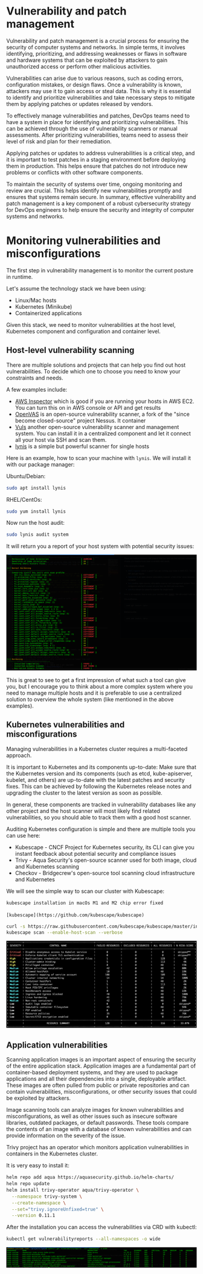 # Vulnerability and patch management

Vulnerability and patch management is a crucial process for ensuring the security of computer systems and networks. In simple terms, it involves identifying, prioritizing, and addressing weaknesses or flaws in software and hardware systems that can be exploited by attackers to gain unauthorized access or perform other malicious activities.

Vulnerabilities can arise due to various reasons, such as coding errors, configuration mistakes, or design flaws. Once a vulnerability is known, attackers may use it to gain access or steal data. This is why it is essential to identify and prioritize vulnerabilities and take necessary steps to mitigate them by applying patches or updates released by vendors.

To effectively manage vulnerabilities and patches, DevOps teams need to have a system in place for identifying and prioritizing vulnerabilities. This can be achieved through the use of vulnerability scanners or manual assessments. After prioritizing vulnerabilities, teams need to assess their level of risk and plan for their remediation.

Applying patches or updates to address vulnerabilities is a critical step, and it is important to test patches in a staging environment before deploying them in production. This helps ensure that patches do not introduce new problems or conflicts with other software components.

To maintain the security of systems over time, ongoing monitoring and review are crucial. This helps identify new vulnerabilities promptly and ensures that systems remain secure. In summary, effective vulnerability and patch management is a key component of a robust cybersecurity strategy for DevOps engineers to help ensure the security and integrity of computer systems and networks.


# Monitoring vulnerabilities and misconfigurations

The first step in vulnerability management is to monitor the current posture in runtime.

Let's assume the technology stack we have been using:
* Linux/Mac hosts
* Kubernetes (Minikube)
* Containerized applications

Given this stack, we need to monitor vulnerabilities at the host level, Kubernetes component and configuration and container level.

## Host-level vulnerability scanning

There are multiple solutions and projects that can help you find out host vulnerabilities. To decide which one to choose you need to know your constraints and needs.

A few examples include:
* [AWS Inspector](https://aws.amazon.com/inspector/) which is good if you are running your hosts in AWS EC2. You can turn this on in AWS console or API and get results
* [OpenVAS](https://www.openvas.org/) is an open-source vulnerability scanner, a fork of the "since become closed-source" project Nessus. It container 
* [Vuls](https://vuls.io/) another open-source vulnerability scanner and management system. You can install it in a centralized component and let it connect all your host via SSH and scan them.
* [lynis](https://cisofy.com/lynis/) is a simple but powerful scanner for single hosts

Here is an example, how to scan your machine with `lynis`. We will install it with our package manager:

Ubuntu/Debian:
```bash
sudo apt install lynis
```

RHEL/CentOs:
```bash
sudo yum install lynis
```

Now run the host audit:
```bash
sudo lynis audit system
```

It will return you a report of your host system with potential security issues:

![](images/day32-1.png)

This is great to see to get a first impression of what such a tool can give you, but I encourage you to think about a more complex system where you need to manage multiple hosts and it is preferable to use a centralized solution to overview the whole system (like mentioned in the above examples).


## Kubernetes vulnerabilities and misconfigurations

Managing vulnerabilities in a Kubernetes cluster requires a multi-faceted approach.

It is important to Kubernetes and its components up-to-date: Make sure that the Kubernetes version and its components (such as etcd, kube-apiserver, kubelet, and others) are up-to-date with the latest patches and security fixes. This can be achieved by following the Kubernetes release notes and upgrading the cluster to the latest version as soon as possible.

In general, these components are tracked in vulnerability databases like any other project and the host scanner will most likely find related vulnerabilities, so you should able to track them with a good host scanner.

Auditing Kubernetes configuration is simple and there are multiple tools you can use here:
* Kubescape - CNCF Project for Kubernetes security, its CLI can give you instant feedback about potential security and compliance issues
* Trivy - Aqua Security's open-source scanner used for both image, cloud and Kubernetes scanning
* Checkov - Bridgecrew's open-source tool scanning cloud infrastructure and Kubernetes 


We will see the simple way to scan our cluster with Kubescape:

```
kubescape installation in macOs M1 and M2 chip error fixed

[kubescape](https://github.com/kubescape/kubescape)

```



```bash
curl -s https://raw.githubusercontent.com/kubescape/kubescape/master/install.sh | /bin/bash
kubescape scan --enable-host-scan --verbose
```

![](https://raw.githubusercontent.com/kubescape/kubescape/master/docs/img/summary.png)

## Application vulnerabilities

Scanning application images is an important aspect of ensuring the security of the entire application stack. Application images are a fundamental part of container-based deployment systems, and they are used to package applications and all their dependencies into a single, deployable artifact. These images are often pulled from public or private repositories and can contain vulnerabilities, misconfigurations, or other security issues that could be exploited by attackers.

Image scanning tools can analyze images for known vulnerabilities and misconfigurations, as well as other issues such as insecure software libraries, outdated packages, or default passwords. These tools compare the contents of an image with a database of known vulnerabilities and can provide information on the severity of the issue.

Trivy project has an operator which monitors application vulnerabilities in containers in the Kubernetes cluster.

It is very easy to install it:
```bash
helm repo add aqua https://aquasecurity.github.io/helm-charts/
helm repo update
helm install trivy-operator aqua/trivy-operator \
  --namespace trivy-system \
  --create-namespace \
  --set="trivy.ignoreUnfixed=true" \
  --version 0.11.1
```

After the installation you can access the vulnerabilities via CRD with kubectl:
```bash
kubectl get vulnerabilityreports --all-namespaces -o wide
```
![](images/day32-2.png)
